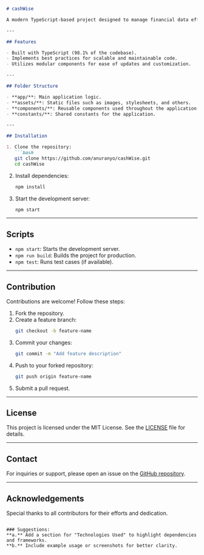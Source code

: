 
```markdown
# cashWise

A modern TypeScript-based project designed to manage financial data effectively.

---

## Features

- Built with TypeScript (98.1% of the codebase).
- Implements best practices for scalable and maintainable code.
- Utilizes modular components for ease of updates and customization.

---

## Folder Structure

- **app/**: Main application logic.
- **assets/**: Static files such as images, stylesheets, and others.
- **components/**: Reusable components used throughout the application.
- **constants/**: Shared constants for the application.

---

## Installation

1. Clone the repository:
   ```bash
   git clone https://github.com/anuranyo/cashWise.git
   cd cashWise
   ```

2. Install dependencies:
   ```bash
   npm install
   ```

3. Start the development server:
   ```bash
   npm start
   ```

---

## Scripts

- `npm start`: Starts the development server.
- `npm run build`: Builds the project for production.
- `npm test`: Runs test cases (if available).

---

## Contribution

Contributions are welcome! Follow these steps:

1. Fork the repository.
2. Create a feature branch:
   ```bash
   git checkout -b feature-name
   ```
3. Commit your changes:
   ```bash
   git commit -m "Add feature description"
   ```
4. Push to your forked repository:
   ```bash
   git push origin feature-name
   ```
5. Submit a pull request.

---

## License

This project is licensed under the MIT License. See the [LICENSE](LICENSE) file for details.

---

## Contact

For inquiries or support, please open an issue on the [GitHub repository](https://github.com/anuranyo/cashWise/issues).

---

## Acknowledgements

Special thanks to all contributors for their efforts and dedication.
```

### Suggestions:
**a.** Add a section for "Technologies Used" to highlight dependencies and frameworks.  
**b.** Include example usage or screenshots for better clarity.
